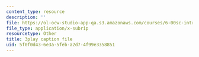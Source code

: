 ```yaml
---
content_type: resource
description: ''
file: https://ol-ocw-studio-app-qa.s3.amazonaws.com/courses/6-00sc-introduction-to-computer-science-and-programming-spring-2011/5f0f0d436e3a5feba2d74f99e3358851_ZFc_utdoexI.vtt
file_type: application/x-subrip
resourcetype: Other
title: 3play caption file
uid: 5f0f0d43-6e3a-5feb-a2d7-4f99e3358851
---
```

